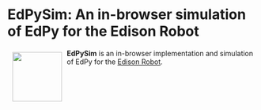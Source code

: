 # EdPySim: An in-browser simulation of EdPy for the Edison Robot
<a href="https://alexsocha.github.io/pynode/"><img src="https://alexsocha.github.io/pynode/images/logo.png" align="left" hspace="10" vspace="6" width="100px" height="100px"></a>
**EdPySim** is an in-browser implementation and simulation of EdPy for the [Edison Robot](https://meetedison.com "Meet Edison").
<br><br>

